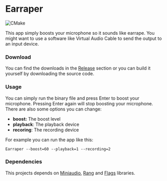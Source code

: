 
# Earraper
![CMake](https://github.com/dodiayar/Earraper/workflows/CMake/badge.svg)

This app simply boosts your microphone so it sounds like earrape. You might want to use a software like Virtual Audio Cable to send the output to an input device.

### Download
You can find the downloads in the [Release](https://github.com/dodiayar/Earraper/releases) section or you can build it yourself by downloading the source code.

### Usage
You can simply run the binary file and press Enter to boost your microphone. Pressing Enter again will stop boosting your microphone. There are also some options you can change:

 - **boost:** The boost level
 - **playback**: The playback device
 - **recoring**: The recording device

For example you can run the app like this:

    Earraper --boost=60 --playback=1 --recording=2

### Dependencies

This projects depends on [Miniaudio](https://github.com/mackron/miniaudio), [Rang](https://github.com/agauniyal/rang) and [Flags](https://github.com/sailormoon/flags) libraries.
